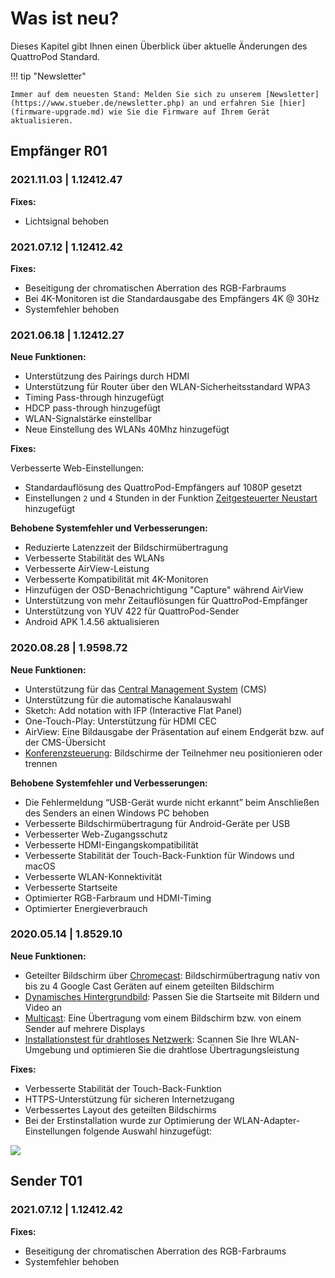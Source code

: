 # Was ist neu?

Dieses Kapitel gibt Ihnen einen Überblick über aktuelle Änderungen des QuattroPod Standard.

!!! tip "Newsletter"

    Immer auf dem neuesten Stand: Melden Sie sich zu unserem [Newsletter](https://www.stueber.de/newsletter.php) an und erfahren Sie [hier](firmware-upgrade.md) wie Sie die Firmware auf Ihrem Gerät aktualisieren.

## Empfänger R01 

### 2021.11.03 | 1.12412.47 

**Fixes:**

* Lichtsignal behoben

### 2021.07.12 | 1.12412.42

**Fixes:**

* Beseitigung der chromatischen Aberration des RGB-Farbraums
* Bei 4K-Monitoren ist die Standardausgabe des Empfängers 4K @ 30Hz
* Systemfehler behoben

### 2021.06.18 | 1.12412.27

**Neue Funktionen:**

* Unterstützung des Pairings durch HDMI
* Unterstützung für Router über den WLAN-Sicherheitsstandard WPA3
* Timing Pass-through hinzugefügt
* HDCP pass-through hinzugefügt
* WLAN-Signalstärke einstellbar
* Neue Einstellung des WLANs 40Mhz hinzugefügt

**Fixes:**

Verbesserte Web-Einstellungen:

* Standardauflösung des QuattroPod-Empfängers auf 1080P gesetzt
* Einstellungen `2` und `4` Stunden in der Funktion [Zeitgesteuerter Neustart](adv.settings.md#timedrestart) hinzugefügt

**Behobene Systemfehler und Verbesserungen:**

* Reduzierte Latenzzeit der Bildschirmübertragung
* Verbesserte Stabilität des WLANs
* Verbesserte AirView-Leistung
* Verbesserte Kompatibilität mit 4K-Monitoren
* Hinzufügen der OSD-Benachrichtigung "Capture" während AirView
* Unterstützung von mehr Zeitauflösungen für QuattroPod-Empfänger
* Unterstützung von YUV 422 für QuattroPod-Sender
* Android APK 1.4.56 aktualisieren

### 2020.08.28 | 1.9598.72

**Neue Funktionen:**

* Unterstützung für das [Central Management System](cms.md) (CMS)
* Unterstützung für die automatische Kanalauswahl
* Sketch: Add notation with IFP (Interactive Flat Panel)
* One-Touch-Play: Unterstützung für HDMI CEC
* AirView: Eine Bildausgabe der Präsentation auf einem Endgerät bzw. auf der CMS-Übersicht
* [Konferenzsteuerung](conference-control.md): Bildschirme der Teilnehmer neu positionieren oder trennen

**Behobene Systemfehler und Verbesserungen:**

* Die Fehlermeldung “USB-Gerät wurde nicht erkannt” beim Anschließen des Senders an einen Windows PC behoben
* Verbesserte Bildschirmübertragung für Android-Geräte per USB
* Verbesserter Web-Zugangsschutz
* Verbesserte HDMI-Eingangskompatibilität
* Verbesserte Stabilität der Touch-Back-Funktion für Windows und macOS
* Verbesserte WLAN-Konnektivität
* Verbesserte Startseite
* Optimierter RGB-Farbraum und HDMI-Timing
* Optimierter Energieverbrauch

### 2020.05.14 | 1.8529.10

**Neue Funktionen:**

* Geteilter Bildschirm über [Chromecast](chromecast.md): Bildschirmübertragung nativ von bis zu 4 Google Cast Geräten auf einem geteilten Bildschirm
* [Dynamisches Hintergrundbild](dynamicwallpaper.md): Passen Sie die Startseite mit Bildern und Video an
* [Multicast](multicast.md): Eine Übertragung vom einem Bildschirm bzw. von einem Sender auf mehrere Displays 
* [Installationstest für drahtloses Netzwerk](wifitest.md): Scannen Sie Ihre WLAN-Umgebung und optimieren Sie die drahtlose Übertragungsleistung

**Fixes:**

* Verbesserte Stabilität der Touch-Back-Funktion
* HTTPS-Unterstützung für sicheren Internetzugang
* Verbessertes Layout des geteilten Bildschirms
* Bei der Erstinstallation wurde zur Optimierung der WLAN-Adapter-Einstellungen folgende Auswahl hinzugefügt:

![](/assets/img/wifi.land.selection.DE.png)

## Sender T01

### 2021.07.12 | 1.12412.42

**Fixes:**

* Beseitigung der chromatischen Aberration des RGB-Farbraums
* Systemfehler behoben

